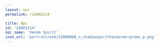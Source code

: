 ```yaml
---
layout: npc
permalink: /24003214

title: Npc
id: '24003214'
npc_name: 'Venom Spirit'
icon_url: 'portrait/mob/22000088_n_shadowspirithandarmorgreen_p.png'
---
```

